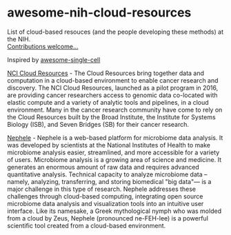 # awesome-nih-cloud-resources

List of cloud-based resouces (and the people developing these methods) at the NIH.    
[Contributions welcome...](https://github.com/stevetsa/awesome-nih-cloud-resources/blob/master/CONTRIBUTE.md)

Inspired by [awesome-single-cell](https://github.com/seandavi/awesome-single-cell/blob/master/README.md)

[NCI Cloud Resources](https://cbiit.cancer.gov/ncip/crdc-cloud-resources) - The Cloud Resources bring together data and computation in a cloud-based environment to enable cancer research and discovery.  The NCI Cloud Resources, launched as a pilot program in 2016, are providing cancer researchers access to genomic data co-located with elastic compute and a variety of analytic tools and pipelines, in a cloud environment. Many in the cancer research community have come to rely on the Cloud Resources built by the Broad Institute, the Institute for Systems Biology (ISB), and Seven Bridges (SB) for their cancer research.  

[Nephele](https://nephele.niaid.nih.gov/) - Nephele is a web-based platform for microbiome data analysis. It was developed by scientists at the National Institutes of Health to make microbiome analysis easier, streamlined, and more accessible for a variety of users.  Microbiome analysis is a growing area of science and medicine. It generates an enormous amount of raw data and requires advanced quantitative analysis. Technical capacity to analyze microbiome data – namely, analyzing, transferring, and storing biomedical "big data"— is a major challenge in this type of research. Nephele addresses these challenges through cloud-based computing, integrating open source microbiome data analysis and visualization tools into an intuitive user interface.  Like its namesake, a Greek mythological nymph who was molded from a cloud by Zeus, Nephele (pronounced ne-FEH-lee) is a powerful scientific tool created from a cloud-based environment.


